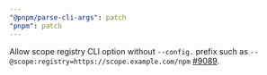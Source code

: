 ```yaml
---
"@pnpm/parse-cli-args": patch
"pnpm": patch
---
```


Allow scope registry CLI option without `--config.` prefix such as `--@scope:registry=https://scope.example.com/npm` [#9089](https://github.com/pnpm/pnpm/pull/9089).
